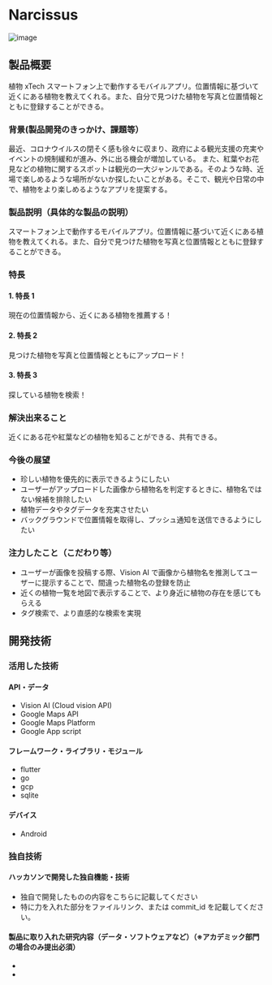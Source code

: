 # Narcissus

![image](https://user-images.githubusercontent.com/49509576/197310171-ac19d9a6-8fbe-4f0d-8fd8-dbc96097d56e.png)


## 製品概要

植物 xTech
スマートフォン上で動作するモバイルアプリ。位置情報に基づいて近くにある植物を教えてくれる。また、自分で見つけた植物を写真と位置情報とともに登録することができる。

### 背景(製品開発のきっかけ、課題等）

最近、コロナウイルスの閉そく感も徐々に収まり、政府による観光支援の充実やイベントの規制緩和が進み、外に出る機会が増加している。
また、紅葉やお花見などの植物に関するスポットは観光の一大ジャンルである。そのような時、近場で楽しめるような場所がないか探したいことがある。そこで、観光や日常の中で、植物をより楽しめるようなアプリを提案する。

### 製品説明（具体的な製品の説明）

スマートフォン上で動作するモバイルアプリ。位置情報に基づいて近くにある植物を教えてくれる。また、自分で見つけた植物を写真と位置情報とともに登録することができる。

### 特長

#### 1. 特長 1

現在の位置情報から、近くにある植物を推薦する！


#### 2. 特長 2

見つけた植物を写真と位置情報とともにアップロード！

#### 3. 特長 3

探している植物を検索！

### 解決出来ること

近くにある花や紅葉などの植物を知ることができる、共有できる。

### 今後の展望

- 珍しい植物を優先的に表示できるようにしたい
- ユーザーがアップロードした画像から植物名を判定するときに、植物名ではない候補を排除したい
- 植物データやタグデータを充実させたい
- バックグラウンドで位置情報を取得し、プッシュ通知を送信できるようにしたい

### 注力したこと（こだわり等）

- ユーザーが画像を投稿する際、Vision AI で画像から植物名を推測してユーザーに提示することで、間違った植物名の登録を防止
- 近くの植物一覧を地図で表示することで、より身近に植物の存在を感じてもらえる
- タグ検索で、より直感的な検索を実現

## 開発技術

### 活用した技術

#### API・データ

- Vision AI (Cloud vision API)
- Google Maps API
- Google Maps Platform
- Google App script

#### フレームワーク・ライブラリ・モジュール

- flutter
- go
- gcp
- sqlite

#### デバイス

- Android

### 独自技術

#### ハッカソンで開発した独自機能・技術

- 独自で開発したものの内容をこちらに記載してください
- 特に力を入れた部分をファイルリンク、または commit_id を記載してください。

#### 製品に取り入れた研究内容（データ・ソフトウェアなど）（※アカデミック部門の場合のみ提出必須）

-
-
